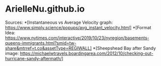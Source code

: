 # ArielleNu.github.io
Sources:
*[Instantaneous vs Average Velocity graph: https://www.simply.science/popups/avg_instant_velocity.html]
*[Format Idea: https://www.nytimes.com/interactive/2019/10/23/nyregion/basements-queens-immigrants.html?smid=tw-share&mtrref=t.co&assetType=REGIWALL]
*[Sheepshead Bay after Sandy image: https://michaelwtravels.boardingarea.com/2012/10/checking-out-hurricane-sandy-aftermath/]
